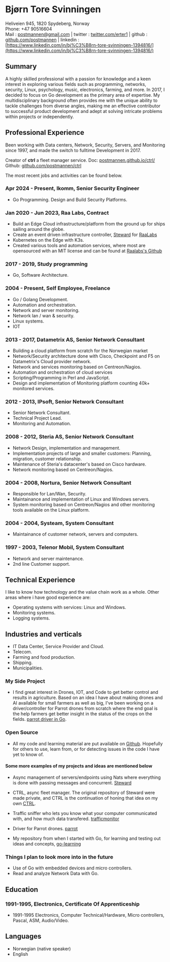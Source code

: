 # Bjørn Tore Svinningen

Heliveien 945, 1820 Spydeberg, Norway  
Phone: +47 90516604  
Mail : postmannen@gmail.com | twitter : [twitter.com/erter1](https://twitter.com/erter1) | github : [github.com/postmannen](https://github.com/postmannen) | linkedin : [https://www.linkedin.com/in/bj%C3%B8rn-tore-svinningen-1394816/](https://www.linkedin.com/in/bj%C3%B8rn-tore-svinningen-1394816/)

## Summary

A highly skilled professional with a passion for knowledge and a keen interest in exploring various fields such as programming, networks, security, Linux, psychology, music, electronics, farming, and more. In 2017, I decided to focus on Go development as the primary area of expertise. My multidisciplinary background often provides me with the unique ability to tackle challenges from diverse angles, making me an effective contributor to successful product development and adept at solving intricate problems within projects or independently.

## Professional Experience

Been working with Data centers, Network, Security, Servers, and Monitoring since 1997, and made the switch to fulltime Development in 2017.

Creator of **ctrl** a fleet manager service.
Doc: [postmannen.github.io/ctrl/](https://postmannen.github.io/ctrl/)
Github: [github.com/postmannen/ctrl](https://github.com/postmannen/ctrl)

The most recent jobs and activities can be found below.

### Apr 2024 - Present, Ikomm, Senior Security Engineer

- Go Programming. Design and Build Security Platforms.

### Jan 2020 - Jun 2023, Raa Labs, Contract

- Build an Edge Cloud infrastructure/platform from the ground up for ships sailing around the globe.
- Create an event driven infrastructure controller, [Steward](https://github.com/postmannen/steward) for [RaaLabs](https://raalabs.com)
- Kubernetes on the Edge with K3s.
- Created various tools and automation services, where most are opensourced with an MIT license and can be found at [Raalabs's Github](https://github.com/raalabs)

### 2017 - 2019, Study programming

- Go, Software Architecture.

### 2004 - Present, Self Employee, Freelance

- Go / Golang Development.
- Automation and orchestration.
- Network and server monitoring.
- Network lan / wan & security.
- Linux systems.
- IOT

### 2013 - 2017, Datametrix AS, Senior Network Consultant

- Building a cloud platform from scratch for the Norwegian market
- Network/Security architecture done with Cisco, Checkpoint and F5 on Datametrix's Cloud provider network.
- Network and services monitoring based on Centreon/Nagios.
- Automation and orchestration of cloud services
- Scripting/Programming in Perl and JavaScript.
- Design and implementation of Monitoring platform counting 40k+ monitored services.

### 2012 - 2013, IPsoft, Senior Network Consultant

- Senior Network Consultant.
- Technical Project Lead.
- Monitoring and Automation.

### 2008 - 2012, Steria AS, Senior Network Consultant

- Network Design, implementation and management.
- Implementation projects of large and smaller customers: Planning, migration, customer relationship.
- Maintenance of Steria's datacenter's based on Cisco hardware.
- Network monitoring based on Centreon/Nagios.

### 2004 - 2008, Nortura, Senior Network Consultant

- Responsible for Lan/Wan, Security.
- Maintainance and implementation of Linux and Windows servers.
- System monitoring based on Centreon/Nagios and other monitoring tools available on the Linux platform.

### 2004 - 2004, Systeam, System Consultant

- Maintainance of customer network, servers and computers.

### 1997 - 2003, Telenor Mobil, System Consultant

- Network and server maintenance.
- 2nd line Customer support.

## Technical Experience

I like to know how technology and the value chain work as a whole.  Other areas where i have good experience are:

- Operating systems with services: Linux and Windows.
- Monitoring systems.
- Logging systems.

## Industries and verticals

- IT Data Center, Service Provider and Cloud.
- Telecom.
- Farming and food production.
- Shipping.
- Municipalities.

### My Side Project

- I find great interest in Drones, IOT, and Code to get better control and results in agriculture. Based on an idea I have about making drones and AI available for small farmers as well as big, I've been working on a driver/controller for Parrot drones from scratch where the end goal is the help farmers get better insight in the status of the crops on the fields. [parrot driver in Go](https://github.com/postmannen/parrot).

### Open Source

- All my code and learning material are put available on [Github](https://github.com/postmannen). Hopefully for others to use, learn from, or for detecting issues in the code I have yet to know of.

#### Some more examples of my projects and ideas are mentioned below

- Async management of servers/endpoints using Nats where everything is done with passing messages and concurrent. [Steward](https://github.com/postmannen/steward)

- CTRL, async fleet manager. The original repository of Steward were made private, and CTRL is the continuation of honing that idea on my own [CTRL](https://github.com/postmannen/ctrl).

- Traffic sniffer who lets you know what your computer communicated with, and how much data transfered. [trafficmonitor](https://github.com/RaaLabs/trafficmonitor)

- Driver for Parrot drones. [parrot](https://github.com/postmannen/parrot)

- My repository from when I started with Go, for learning and testing out ideas and concepts, [go-learning](https://github.com/postmannen/go-learning)

### Things I plan to look more into in the future

- Use of Go with embedded devices and micro controllers.
- Read and analyze Network Data with Go.

## Education

### 1991-1995, Electronics, Certificate Of Apprenticeship

- 1991-1995 Electronics, Computer Technical/Hardware, Micro controllers, Pascal, ASM, Audio/Video.

## Languages

- Norwegian (native speaker)
- English
